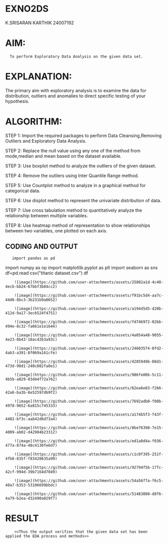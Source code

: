 # EXNO2DS
K.SRISARAN KARTHIK
24007192

# AIM:
      To perform Exploratory Data Analysis on the given data set.
      
# EXPLANATION:
  The primary aim with exploratory analysis is to examine the data for distribution, outliers and anomalies to direct specific testing of your hypothesis.
  
# ALGORITHM:
STEP 1: Import the required packages to perform Data Cleansing,Removing Outliers and Exploratory Data Analysis.

STEP 2: Replace the null value using any one of the method from mode,median and mean based on the dataset available.

STEP 3: Use boxplot method to analyze the outliers of the given dataset.

STEP 4: Remove the outliers using Inter Quantile Range method.

STEP 5: Use Countplot method to analyze in a graphical method for categorical data.

STEP 6: Use displot method to represent the univariate distribution of data.

STEP 7: Use cross tabulation method to quantitatively analyze the relationship between multiple variables.

STEP 8: Use heatmap method of representation to show relationships between two variables, one plotted on each axis.

## CODING AND OUTPUT
       import pandas as pd
import numpy as np
import matplotlib.pyplot as plt import seaborn as sns
df=pd.read csv("titanic dataset.csv") df
 
        ![image](https://github.com/user-attachments/assets/25882a1d-4c40-4ecb-bb24-67bbf3b84cc2)
        
        ![image](https://github.com/user-attachments/assets/f91bc5d4-aa7c-44d6-8bc3-3b231b9a0652)
        
        ![image](https://github.com/user-attachments/assets/a194d5d5-d20b-412d-9a17-3ec6524f4751)
        
        ![image](https://github.com/user-attachments/assets/fd746972-02bb-494e-8c32-fa661e1e1644)
        
        ![image](https://github.com/user-attachments/assets/4a054a48-9055-4e23-8b43-18ac42b3a93c)
        
        ![image](https://github.com/user-attachments/assets/24603574-0fd2-4ab3-a391-8f069a161cfe)
        
        ![image](https://github.com/user-attachments/assets/4285949b-08d1-473d-90d1-240c082fa0e1)

        ![image](https://github.com/user-attachments/assets/986fe00b-5c11-4b5b-a029-03d44f72a762)

        ![image](https://github.com/user-attachments/assets/62ea6e83-f266-42a6-ba3b-8e52597db9f2)

        ![image](https://github.com/user-attachments/assets/7692adb0-f08b-4978-9652-6a815c745333)

        ![image](https://github.com/user-attachments/assets/a174b5f3-f43f-4402-bf3c-aab42d6d73a4)

        ![image](https://github.com/user-attachments/assets/8be76398-7e15-4009-ab02-d42904b23312)

        ![image](https://github.com/user-attachments/assets/ed1a0d4a-f036-477a-874a-48c4130fe6d7)

        ![image](https://github.com/user-attachments/assets/c1c0f395-251f-4fb6-835f-f83428635a99)

        ![image](https://github.com/user-attachments/assets/92794f5b-17fc-42cf-994d-39b7164d7849)

        ![image](https://github.com/user-attachments/assets/54a56f7a-f6c5-40a7-b353-53106699bbdc)

        ![image](https://github.com/user-attachments/assets/51483080-d8f6-4a79-b2ea-d32490a029f7)

# RESULT
        <<Thus the output verifies that the given data set has been applied the EDA process and methods>>
